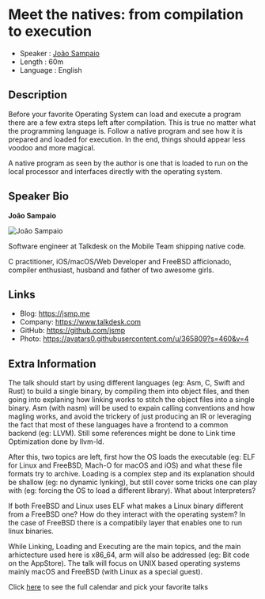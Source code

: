 Meet the natives: from compilation to execution
=================================================

* Speaker   : [João Sampaio](https://pixels.camp/jsmp)
* Length    : 60m
* Language  : English

Description
-----------

Before your favorite Operating System can load and execute a program there are a few extra steps left after compilation. This is true no matter what the programming language is. Follow a native program and see how it is prepared and loaded for execution. In the end, things should appear less voodoo and more magical.

A native program as seen by the author is one that is loaded to run on the local processor and interfaces directly with the operating system.

Speaker Bio
-----------

**João Sampaio**

![João Sampaio](https://avatars0.githubusercontent.com/u/365809?v=4)

Software engineer at Talkdesk on the Mobile Team shipping native code.

C practitioner, iOS/macOS/Web Developer and FreeBSD afficionado, compiler enthusiast, husband and father of two awesome girls.

Links
-----

* Blog: https://jsmp.me
* Company: https://www.talkdesk.com
* GitHub: https://github.com/jsmp
* Photo: https://avatars0.githubusercontent.com/u/365809?s=460&v=4

Extra Information
-----------------

The talk should start by using different languages (eg: Asm, C, Swift and Rust) to build a single binary, by compiling them into object files, and then going into explaning how linking works to stitch the object files into a single binary. Asm (with nasm) will be used to expain calling conventions and how magling works, and avoid the trickery of just producing an IR or leveraging the fact that most of these languages have a frontend to a common backend (eg: LLVM). Still some references might be done to Link time Optimization done by llvm-ld.

After this, two topics are left, first how the OS loads the executable (eg: ELF for Linux and FreeBSD, Mach-O for macOS and iOS) and what these file formats try to archive. Loading is a complex step and its explanation should be shallow (eg: no dynamic lynking), but still cover some tricks one can play with (eg: forcing the OS to load a different library). What about Interpreters?

If both FreeBSD and Linux uses ELF what makes a Linux binary different from a FreeBSD one? How do they interact with the operating system? In the case of FreeBSD there is a compatibily layer that enables one to run linux binaries.

While Linking, Loading and Executing are the main topics, and the main arhictecture used here is x86_64, arm will also be addressed (eg: Bit code on the AppStore). The talk will focus on UNIX based operating systems mainly macOS and FreeBSD (with Linux as a special guest).

Click [here][1] to see the full calendar and pick your favorite talks

[1]: https://pixels.camp/schedule/
